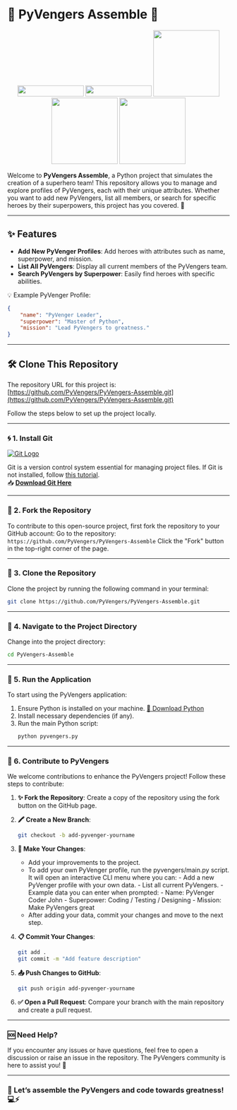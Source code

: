 # 🌟 PyVengers Assemble 🚀

<p align="center">
  <img width="150px", height="25px" src="https://img.shields.io/badge/python-3.9-blue?style=for-the-badge&logo=python&logoColor=white">
  <img width="150px" , height="25px" src="https://img.shields.io/badge/license-MIT-yellow?style=for-the-badge&logo=opensource&logoColor=white">
  <img width="150px" src="https://img.shields.io/badge/status-active-brightgreen?style=for-the-badge&logo=github&logoColor=white">
  <img width="150px" src="https://img.shields.io/badge/build-passing-brightgreen?style=for-the-badge&logo=github-actions&logoColor=white">
  <img width="150px" src="https://img.shields.io/badge/version-1.0.0-blue?style=for-the-badge&logo=git&logoColor=white">
</p>




Welcome to **PyVengers Assemble**, a Python project that simulates the creation of a superhero team! This repository allows you to manage and explore profiles of PyVengers, each with their unique attributes. Whether you want to add new PyVengers, list all members, or search for specific heroes by their superpowers, this project has you covered. 💪

---

## ✨ Features

- **Add New PyVenger Profiles**: Add heroes with attributes such as name, superpower, and mission.
- **List All PyVengers**: Display all current members of the PyVengers team.
- **Search PyVengers by Superpower**: Easily find heroes with specific abilities.

💡 Example PyVenger Profile:
```json
{
    "name": "PyVenger Leader",
    "superpower": "Master of Python",
    "mission": "Lead PyVengers to greatness."
}
```

---

## 🛠️ Clone This Repository

The repository URL for this project is: [https://github.com/PyVengers/PyVengers-Assemble.git](https://github.com/PyVengers/PyVengers-Assemble.git)

Follow the steps below to set up the project locally.

---

### 🌀 1. Install Git

[![Git Logo](https://git-scm.com/images/logo@2x.png)](https://git-scm.com/)

Git is a version control system essential for managing project files. If Git is not installed, follow [this tutorial](https://github.com/github/training-kit/blob/master/git-guides/install-git.md).  
📥 **[Download Git Here](https://git-scm.com/downloads)**

---
### 📂 2. Fork the Repository

To contribute to this open-source project, first fork the repository to your GitHub account:
Go to the repository: ``` https://github.com/PyVengers/PyVengers-Assemble ```
Click the "Fork" button in the top-right corner of the page.

---

### 📂 3. Clone the Repository

Clone the project by running the following command in your terminal:

```bash
git clone https://github.com/PyVengers/PyVengers-Assemble.git
```

---

### 📁 4. Navigate to the Project Directory

Change into the project directory:

```bash
cd PyVengers-Assemble
```

---

### 🚀 5. Run the Application

To start using the PyVengers application:

1. Ensure Python is installed on your machine. [🔗 Download Python](https://www.python.org/downloads/)
2. Install necessary dependencies (if any).
3. Run the main Python script:
   ```bash
   python pyvengers.py
   ```

---

### 🌈 6. Contribute to PyVengers

We welcome contributions to enhance the PyVengers project! Follow these steps to contribute:

1. **✨ Fork the Repository**: Create a copy of the repository using the fork button on the GitHub page.

2. **🖍️ Create a New Branch**:
   ```bash
   git checkout -b add-pyvenger-yourname
   ```

3. **🎨 Make Your Changes**:
   - Add your improvements to the project.
   - To add your own PyVenger profile, run the pyvengers/main.py script. It will open an interactive CLI menu where you can:
          - Add a new PyVenger profile with your own data.
          - List all current PyVengers.
              - Example data you can enter when prompted:
                 - Name: PyVenger Coder John
                 - Superpower: Coding / Testing / Designing
                 - Mission: Make PyVengers great
    - After adding your data, commit your changes and move to the next step.    

4. **📋 Commit Your Changes**:
   ```bash
   git add .
   git commit -m "Add feature description"
   ```

5. **📤 Push Changes to GitHub**:
   ```bash
   git push origin add-pyvenger-yourname
   ```

6. **✅ Open a Pull Request**: Compare your branch with the main repository and create a pull request.

---

### 🆘 Need Help?

If you encounter any issues or have questions, feel free to open a discussion or raise an issue in the repository. The PyVengers community is here to assist you! 🤝

---

### 🚀 Let’s assemble the PyVengers and code towards greatness! 💻⚡

